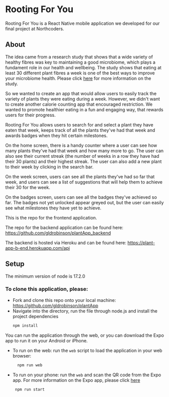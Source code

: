 # Rooting For You
Rooting For You is a React Native mobile application we developed for our final project at Northcoders. 
## About

The idea came from a research study that shows that a wide variety of healthy fibres was key to maintaining a good microbiome, which plays a fundament role in our health and wellbeing. The study shows that eating at least 30 different plant fibres a week is one of the best ways to improve your microbiome health. 
Please click [here](https://www.ncbi.nlm.nih.gov/pmc/articles/PMC5954204/) for more information on the study.

So we wanted to create an app that would allow users to easily track the variety of plants they were eating during a week. However, we didn't want to create another calorie counting app that encouraged restriction. We wanted to promote healthier eating in a fun and engaging way, that rewards users for their progress. 

Rooting For You allows users to search for and select a plant they have eaten that week, keeps track of all the plants they've had that week and awards badges when they hit certain milestones.

On the home screen, there is a handy counter where a user can see how many plants they've had that week and how many more to go. The user can also see their current streak (the number of weeks in a row they have had their 30 plants) and their highest streak. The user can also add a new plant to their week by clicking in the search bar.

On the week screen, users can see all the plants they've had so far that week, and users can see a list of suggestions that will help them to achieve their 30 for the week.

On the badges screen, users can see all the badges they've achieved so far. The badges not yet unlocked appear greyed out, but the user can easily see what milestones they have yet to achieve.

This is the repo for the frontend application. 

The repo for the backend application can be found here:
https://github.com/gldrobinson/plantApp_backend

The backend is hosted via Heroku and can be found here:
 https://plant-app-b-end.herokuapp.com/api


## Setup
The minimum version of node is 17.2.0 
### To clone this application, please:

- Fork and clone this repo onto your local machine: https://github.com/gldrobinson/plantApp
- Navigate into the directory, run the file through node.js and install the project dependencies
  ```sh
  npm install
  ```

You can run the application through the web, or you can download the Expo app to run it on your Android or iPhone. 
- To run on the web: run the `web` script to load the application in your web browser:

  ```sh
    npm run web
  ```
- To run on your phone: run the  `web` and scan the QR code from the Expo app. For more information on the Expo app, please click [here](https://expo.dev/) 
   ```sh
    npm run start
  ```


